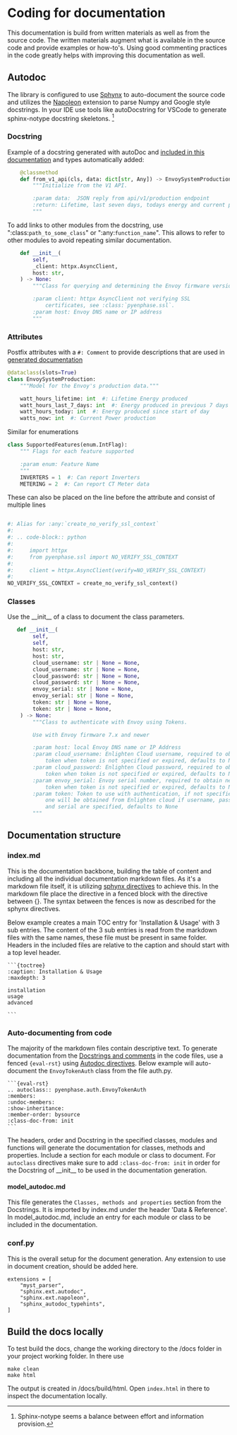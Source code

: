 # Coding for documentation

This documentation is build from written materials as well as from the source code. The written materials augment what is available in the source code and provide examples or how-to's. Using good commenting practices in the code greatly helps with improving this documentation as well.

## Autodoc

The library is configured to use [Sphynx](https://www.sphinx-doc.org/en/master/usage/extensions/autodoc.html) to auto-document the source code and utilizes the [Napoleon](https://www.sphinx-doc.org/en/master/usage/extensions/napoleon.html) extension to parse Numpy and Google style docstrings. In your IDE use tools like autoDocstring for VSCode to generate sphinx-notype docstring skeletons. [^1]

[^1]: Sphinx-notype seems a balance between effort and information provision.

### Docstring

Example of a docstring generated with autoDoc and [included in this documentation](#pyenphase.models.system_production.EnvoySystemProduction.from_v1_api) and types automatically added:

```python
    @classmethod
    def from_v1_api(cls, data: dict[str, Any]) -> EnvoySystemProduction:
        """Initialize from the V1 API.

        :param data:  JSON reply from api/v1/production endpoint
        :return: Lifetime, last seven days, todays energy and current power for solar production
        """
```

To add links to other modules from the docstring, use ":class:`path_to_some_class`" or ":any:`function_name`". This allows to refer to other modules to avoid repeating similar documentation.

```python
    def __init__(
        self,
        _client: httpx.AsyncClient,
        host: str,
    ) -> None:
        """Class for querying and determining the Envoy firmware version.

        :param client: httpx AsyncClient not verifying SSL
            certificates, see :class:`pyenphase.ssl`.
        :param host: Envoy DNS name or IP address
        """
```

### Attributes

Postfix attributes with a `#: Comment` to provide descriptions that are used in [generated documentation](#EnvoySystemProduction)

```python
@dataclass(slots=True)
class EnvoySystemProduction:
    """Model for the Envoy's production data."""

    watt_hours_lifetime: int  #: Lifetime Energy produced
    watt_hours_last_7_days: int  #: Energy produced in previous 7 days (not including today)
    watt_hours_today: int  #: Energy produced since start of day
    watts_now: int  #: Current Power production
```

Similar for enumerations

```python
class SupportedFeatures(enum.IntFlag):
    """ Flags for each feature supported

    :param enum: Feature Name
    """
    INVERTERS = 1  #: Can report Inverters
    METERING = 2  #: Can report CT Meter data
```

These can also be placed on the line before the attribute and consist of multiple lines

```python

#: Alias for :any:`create_no_verify_ssl_context`
#:
#: .. code-block:: python
#:
#:     import httpx
#:     from pyenphase.ssl import NO_VERIFY_SSL_CONTEXT
#:
#:     client = httpx.AsyncClient(verify=NO_VERIFY_SSL_CONTEXT)
#:
NO_VERIFY_SSL_CONTEXT = create_no_verify_ssl_context()
```

### Classes

Use the \_\_init\_\_ of a class to document the class parameters.

```python
   def __init__(
        self,
        self,
        host: str,
        host: str,
        cloud_username: str | None = None,
        cloud_username: str | None = None,
        cloud_password: str | None = None,
        cloud_password: str | None = None,
        envoy_serial: str | None = None,
        envoy_serial: str | None = None,
        token: str | None = None,
        token: str | None = None,
    ) -> None:
        """Class to authenticate with Envoy using Tokens.

        Use with Envoy firmware 7.x and newer

        :param host: local Envoy DNS name or IP Address
        :param cloud_username: Enlighten Cloud username, required to obtain new
            token when token is not specified or expired, defaults to None
        :param cloud_password: Enlighten Cloud password, required to obtain new
            token when token is not specified or expired, defaults to None
        :param envoy_serial: Envoy serial number, required to obtain new
            token when token is not specified or expired, defaults to None
        :param token: Token to use with authentication, if not specified,
            one will be obtained from Enlighten cloud if username, password
            and serial are specified, defaults to None
        """
```

## Documentation structure

### index.md

This is the documentation backbone, building the table of content and including all the individual documentation markdown files. As it's a markdown file itself, it is utilizing [sphynx directives](https://www.sphinx-doc.org/en/master/usage/restructuredtext/directives.html) to achieve this. In the markdown file place the directive in a fenced block with the directive between {}. The syntax between the fences is now as described for the sphynx directives.

Below example creates a main TOC entry for 'Installation & Usage' with 3 sub entries. The content of the 3 sub entries is read from the markdown files with the same names, these file must be present in same folder. Headers in the included files are relative to the caption and should start with a top level header.

    ```{toctree}
    :caption: Installation & Usage
    :maxdepth: 3

    installation
    usage
    advanced

    ```

### Auto-documenting from code

The majority of the markdown files contain descriptive text. To generate documentation from the [Docstrings and comments](#autodoc) in the code files, use a fenced `{eval-rst}` using [Autodoc directives](https://www.sphinx-doc.org/en/master/usage/extensions/autodoc.html#directives). Below example will auto-document the `EnvoyTokenAuth` class from the file auth.py.

    ```{eval-rst}
    .. autoclass:: pyenphase.auth.EnvoyTokenAuth
    :members:
    :undoc-members:
    :show-inheritance:
    :member-order: bysource
    :class-doc-from: init
    ```

The headers, order and Docstring in the specified classes, modules and functions will generate the documentation for classes, methods and properties. Include a section for each module or class to document. For `autoclass` directives make sure to add `:class-doc-from: init` in order for the Docstring of \_\_init\_\_ to be used in the documentation generation.

#### model_autodoc.md

This file generates the `Classes, methods and properties` section from the Docstrings. It is imported by index.md under the header 'Data & Reference'. In model_autodoc.md, include an entry for each module or class to be included in the documentation.

### conf.py

This is the overall setup for the document generation. Any extension to use in document creation, should be added here.

    extensions = [
        "myst_parser",
        "sphinx.ext.autodoc",
        "sphinx.ext.napoleon",
        "sphinx_autodoc_typehints",
    ]

## Build the docs locally

To test build the docs, change the working directory to the /docs folder in your project working folder. In there use

    make clean
    make html

The output is created in /docs/build/html. Open `index.html` in there to inspect the documentation locally.

